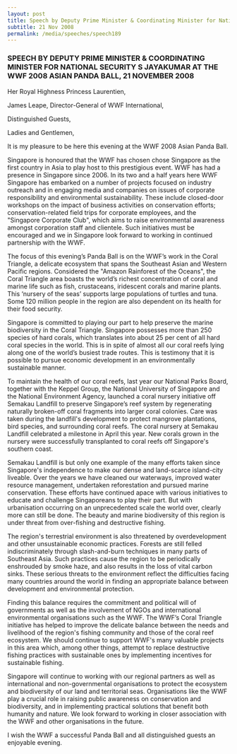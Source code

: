 ```yaml
---
layout: post
title: Speech by Deputy Prime Minister & Coordinating Minister for National Security S Jayakumar at the WWF 2008 Asian Panda Ball, 21 November 2008
subtitle: 21 Nov 2008
permalink: /media/speeches/speech189
---
```


### SPEECH BY DEPUTY PRIME MINISTER & COORDINATING MINISTER FOR NATIONAL SECURITY S JAYAKUMAR AT THE WWF 2008 ASIAN PANDA BALL, 21 NOVEMBER 2008

Her Royal Highness Princess Laurentien,

James Leape, Director-General of WWF International,

Distinguished Guests,

Ladies and Gentlemen,

It is my pleasure to be here this evening at the WWF 2008 Asian Panda Ball.

Singapore is honoured that the WWF has chosen chose Singapore as the first country in Asia to play host to this prestigious event. WWF has had a presence in Singapore since 2006. In its two and a half years here WWF Singapore has embarked on a number of projects focused on industry outreach and in engaging media and companies on issues of corporate responsibility and environmental sustainability. These include closed-door workshops on the impact of business activities on conservation efforts; conservation-related field trips for corporate employees, and the "Singapore Corporate Club", which aims to raise environmental awareness amongst corporation staff and clientele. Such initiatives must be encouraged and we in Singapore look forward to working in continued partnership with the WWF.

The focus of this evening’s Panda Ball is on the WWF’s work in the Coral Triangle, a delicate ecosystem that spans the Southeast Asian and Western Pacific regions. Considered the "Amazon Rainforest of the Oceans", the Coral Triangle area boasts the world’s richest concentration of coral and marine life such as fish, crustaceans, iridescent corals and marine plants. This ‘nursery of the seas’ supports large populations of turtles and tuna. Some 120 million people in the region are also dependent on its health for their food security.

Singapore is committed to playing our part to help preserve the marine biodiversity in the Coral Triangle. Singapore possesses more than 250 species of hard corals, which translates into about 25 per cent of all hard coral species in the world. This is in spite of almost all our coral reefs lying along one of the world’s busiest trade routes. This is testimony that it is possible to pursue economic development in an environmentally sustainable manner.

To maintain the health of our coral reefs, last year our National Parks Board, together with the Keppel Group, the National University of Singapore and the National Environment Agency, launched a coral nursery initiative off Semakau Landfill to preserve Singapore’s reef system by regenerating naturally broken-off coral fragments into larger coral colonies. Care was taken during the landfill's development to protect mangrove plantations, bird species, and surrounding coral reefs. The coral nursery at Semakau Landfill celebrated a milestone in April this year. New corals grown in the nursery were successfully transplanted to coral reefs off Singapore's southern coast.

Semakau Landfill is but only one example of the many efforts taken since Singapore's independence to make our dense and land-scarce island-city liveable. Over the years we have cleaned our waterways, improved water resource management, undertaken reforestation and pursued marine conservation. These efforts have continued apace with various initiatives to educate and challenge Singaporeans to play their part. But with urbanisation occurring on an unprecedented scale the world over, clearly more can still be done. The beauty and marine biodiversity of this region is under threat from over-fishing and destructive fishing.

The region's terrestrial environment is also threatened by overdevelopment and other unsustainable economic practices. Forests are still felled indiscriminately through slash-and-burn techniques in many parts of Southeast Asia. Such practices cause the region to be periodically enshrouded by smoke haze, and also results in the loss of vital carbon sinks. These serious threats to the environment reflect the difficulties facing many countries around the world in finding an appropriate balance between development and environmental protection.

Finding this balance requires the commitment and political will of governments as well as the involvement of NGOs and international environmental organisations such as the WWF. The WWF’s Coral Triangle initiative has helped to improve the delicate balance between the needs and livelihood of the region's fishing community and those of the coral reef ecosystem. We should continue to support WWF's many valuable projects in this area which, among other things, attempt to replace destructive fishing practices with sustainable ones by implementing incentives for sustainable fishing.

Singapore will continue to working with our regional partners as well as international and non-governmental organisations to protect the ecosystem and biodiversity of our land and territorial seas. Organisations like the WWF play a crucial role in raising public awareness on conservation and biodiversity, and in implementing practical solutions that benefit both humanity and nature. We look forward to working in closer association with the WWF and other organisations in the future.

I wish the WWF a successful Panda Ball and all distinguished guests an enjoyable evening.